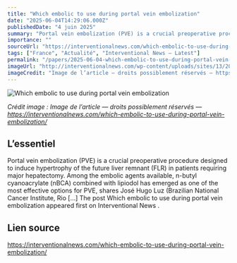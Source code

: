 ```yaml
---
title: "Which embolic to use during portal vein embolization"
date: "2025-06-04T14:29:06.000Z"
publishedDate: "4 juin 2025"
summary: "Portal vein embolization (PVE) is a crucial preoperative procedure designed to induce hypertrophy of the future liver remnant (FLR) in patients requiring major hepatectomy. Among the embolic agents available, n-butyl cyanoacrylate (nBCA) combined with lipiodol has emerged as one of the most effective options for PVE, shares José Hugo Luz (Brazilian National Cancer Institute, Rio [&#8230;] The post Which embolic to use during portal vein embolization appeared first on Interventional News ."
importance: ""
sourceUrl: "https://interventionalnews.com/which-embolic-to-use-during-portal-vein-embolization/"
tags: ["France", "Actualité", "Interventional News — Latest"]
permalink: "/papers/2025-06-04-which-embolic-to-use-during-portal-vein-embolization"
imageUrl: "http://interventionalnews.com/wp-content/uploads/sites/13/2025/04/s200_jos_hugo.luz_.jpg"
imageCredit: "Image de l’article — droits possiblement réservés — https://interventionalnews.com/which-embolic-to-use-during-portal-vein-embolization/"
---
```


![Which embolic to use during portal vein embolization](http://interventionalnews.com/wp-content/uploads/sites/13/2025/04/s200_jos_hugo.luz_.jpg)

*Crédit image : Image de l’article — droits possiblement réservés — https://interventionalnews.com/which-embolic-to-use-during-portal-vein-embolization/*

## L’essentiel

Portal vein embolization (PVE) is a crucial preoperative procedure designed to induce hypertrophy of the future liver remnant (FLR) in patients requiring major hepatectomy. Among the embolic agents available, n-butyl cyanoacrylate (nBCA) combined with lipiodol has emerged as one of the most effective options for PVE, shares José Hugo Luz (Brazilian National Cancer Institute, Rio [&#8230;] The post Which embolic to use during portal vein embolization appeared first on Interventional News .

## Lien source

https://interventionalnews.com/which-embolic-to-use-during-portal-vein-embolization/
